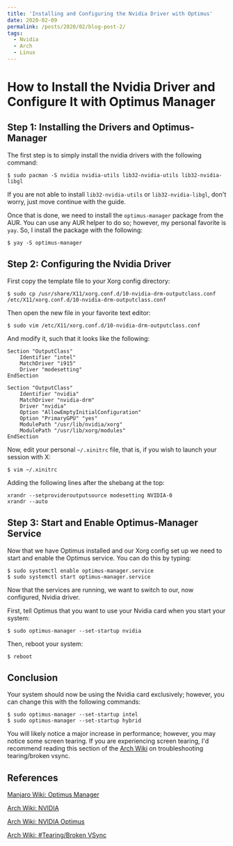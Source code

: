 ```yaml
---
title: 'Installing and Configuring the Nvidia Driver with Optimus'
date: 2020-02-09
permalink: /posts/2020/02/blog-post-2/
tags:
  - Nvidia
  - Arch
  - Linux
---
```



How to Install the Nvidia Driver and Configure It with Optimus Manager
===


## Step 1: Installing the Drivers and Optimus-Manager

The first step is to simply install the nvidia drivers with the following command:
```
$ sudo pacman -S nvidia nvidia-utils lib32-nvidia-utils lib32-nvidia-libgl
```
If you are not able to install `lib32-nvidia-utils` or `lib32-nvidia-libgl`, don't worry, just move continue with the guide.


Once that is done, we need to install the `optimus-manager` package from the AUR.
You can use any AUR helper to do so; however, my personal favorite is `yay`.
So, I install the package with the following:
```
$ yay -S optimus-manager
```


## Step 2: Configuring the Nvidia Driver

First copy the template file to your Xorg config directory:
```
$ sudo cp /usr/share/X11/xorg.conf.d/10-nvidia-drm-outputclass.conf /etc/X11/xorg.conf.d/10-nvidia-drm-outputclass.conf
```

Then open the new file in your favorite text editor: 
```
$ sudo vim /etc/X11/xorg.conf.d/10-nvidia-drm-outputclass.conf
```
And modify it, such that it looks like the following:
```
Section "OutputClass"
    Identifier "intel"
    MatchDriver "i915"
    Driver "modesetting"
EndSection

Section "OutputClass"
    Identifier "nvidia"
    MatchDriver "nvidia-drm"
    Driver "nvidia"
    Option "AllowEmptyInitialConfiguration"
    Option "PrimaryGPU" "yes"
    ModulePath "/usr/lib/nvidia/xorg"
    ModulePath "/usr/lib/xorg/modules"
EndSection
```

Now, edit your personal `~/.xinitrc` file, that is, if you wish to launch your session with X:
```
$ vim ~/.xinitrc
```
Adding the following lines after the shebang at the top:
```
xrandr --setprovideroutputsource modesetting NVIDIA-0
xrandr --auto
```


## Step 3: Start and Enable Optimus-Manager Service

Now that we have Optimus installed and our Xorg config set up we need to start and enable the Optimus service.
You can do this by typing:
```
$ sudo systemctl enable optimus-manager.service
$ sudo systemctl start optimus-manager.service
```

Now that the services are running, we want to switch to our, now configured, Nvidia driver.

First, tell Optimus that you want to use your Nvidia card when you start your system:
```
$ sudo optimus-manager --set-startup nvidia
```
Then, reboot your system:
```
$ reboot
```

## Conclusion

Your system should now be using the Nvidia card exclusively; however, you can change this with the following commands:
```
$ sudo optimus-manager --set-startup intel
$ sudo optimus-manager --set-startup hybrid
```

You will likely notice a major increase in performance; however, you may notice some screen tearing.
If you are experiencing screen tearing, I'd recommend reading this section of the [Arch Wiki](https://wiki.archlinux.org/index.php/NVIDIA_Optimus#Tearing/Broken_VSync) on troubleshooting tearing/broken vsync.


## References 

[Manjaro Wiki: Optimus Manager](https://wiki.manjaro.org/index.php?title=Optimus_Manager)

[Arch Wiki: NVIDIA](https://wiki.archlinux.org/index.php/NVIDIA)

[Arch Wiki: NVIDIA Optimus](https://wiki.archlinux.org/index.php/NVIDIA_Optimus)

[Arch Wiki: #Tearing/Broken VSync](https://wiki.archlinux.org/index.php/NVIDIA_Optimus#Tearing/Broken_VSync)
